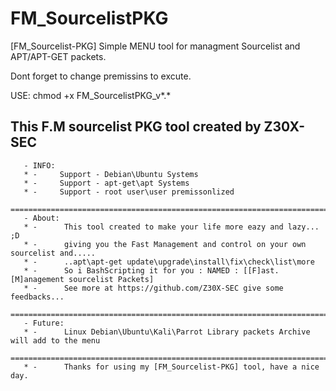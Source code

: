# FM_SourcelistPKG
[FM_Sourcelist-PKG] Simple MENU tool for managment Sourcelist and APT/APT-GET packets.

Dont forget to change premissins to excute.

USE: chmod +x FM_SourcelistPKG_v*.* 

This F.M sourcelist PKG tool created by Z30X-SEC
 --------------------------------------------------                                             
       - INFO:
       * -     Support - Debian\Ubuntu Systems
       * -     Support - apt-get\apt Systems
       * -     Support - root user\user premissonlized
      ============================================================================
       - About:
       * -      This tool created to make your life more eazy and lazy... ;D
       * -      giving you the Fast Management and control on your own sourcelist and.....
       * -      ..apt\apt-get update\upgrade\install\fix\check\list\more
       * -      So i BashScripting it for you : NAMED : [[F]ast.[M]anagement sourcelist Packets]
       * -      See more at https://github.com/Z30X-SEC give some feedbacks...
     =================================================================================
       - Future:
       * -      Linux Debian\Ubuntu\Kali\Parrot Library packets Archive will add to the menu
     =============================================================================  
       * -      Thanks for using my [FM_Sourcelist-PKG] tool, have a nice day.
